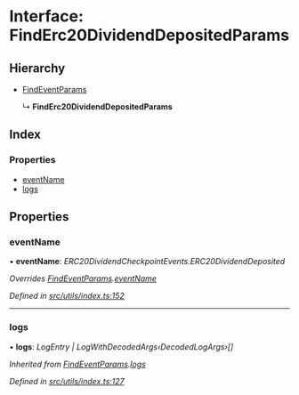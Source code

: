 # Interface: FindErc20DividendDepositedParams

## Hierarchy

* [FindEventParams](_utils_index_.findeventparams.md)

  ↳ **FindErc20DividendDepositedParams**

## Index

### Properties

* [eventName](_utils_index_.finderc20dividenddepositedparams.md#eventname)
* [logs](_utils_index_.finderc20dividenddepositedparams.md#logs)

## Properties

###  eventName

• **eventName**: *ERC20DividendCheckpointEvents.ERC20DividendDeposited*

*Overrides [FindEventParams](_utils_index_.findeventparams.md).[eventName](_utils_index_.findeventparams.md#eventname)*

*Defined in [src/utils/index.ts:152](https://github.com/PolymathNetwork/polymath-sdk/blob/e8bbc1e/src/utils/index.ts#L152)*

___

###  logs

• **logs**: *LogEntry | LogWithDecodedArgs‹DecodedLogArgs›[]*

*Inherited from [FindEventParams](_utils_index_.findeventparams.md).[logs](_utils_index_.findeventparams.md#logs)*

*Defined in [src/utils/index.ts:127](https://github.com/PolymathNetwork/polymath-sdk/blob/e8bbc1e/src/utils/index.ts#L127)*

